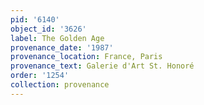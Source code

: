 ```yaml
---
pid: '6140'
object_id: '3626'
label: The Golden Age
provenance_date: '1987'
provenance_location: France, Paris
provenance_text: Galerie d'Art St. Honoré
order: '1254'
collection: provenance
---
```

